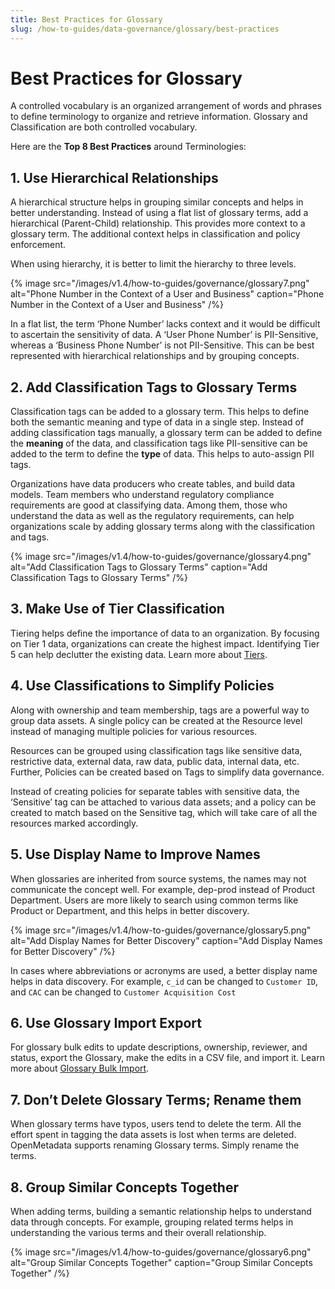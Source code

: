 ```yaml
---
title: Best Practices for Glossary
slug: /how-to-guides/data-governance/glossary/best-practices
---
```


# Best Practices for Glossary

A controlled vocabulary is an organized arrangement of words and phrases to define terminology to organize and retrieve information. Glossary and Classification are both controlled vocabulary.

Here are the **Top 8 Best Practices** around Terminologies:

## 1. Use Hierarchical Relationships

A hierarchical structure helps in grouping similar concepts and helps in better understanding. Instead of using a flat list of glossary terms, add a hierarchical (Parent-Child) relationship. This provides more context to a glossary term. The additional context helps in classification and policy enforcement.

When using hierarchy, it is better to limit the hierarchy to three levels.

{% image
src="/images/v1.4/how-to-guides/governance/glossary7.png"
alt="Phone Number in the Context of a User and Business"
caption="Phone Number in the Context of a User and Business"
/%}

In a flat list, the term ‘Phone Number’ lacks context and it would be difficult to ascertain the sensitivity of data. A ‘User Phone Number’ is PII-Sensitive, whereas a ‘Business Phone Number’ is not PII-Sensitive. This can be best represented with hierarchical relationships and by grouping concepts.

## 2. Add Classification Tags to Glossary Terms

Classification tags can be added to a glossary term. This helps to define both the semantic meaning and type of data in a single step. Instead of adding classification tags manually, a glossary term can be added to define the **meaning** of the data, and classification tags like PII-sensitive can be added to the term to define the **type** of data. This helps to auto-assign PII tags.

Organizations have data producers who create tables, and build data models. Team members who understand regulatory compliance requirements are good at classifying data. Among them, those who understand the data as well as the regulatory requirements, can help organizations scale by adding glossary terms along with the classification and tags.

{% image
src="/images/v1.4/how-to-guides/governance/glossary4.png"
alt="Add Classification Tags to Glossary Terms"
caption="Add Classification Tags to Glossary Terms"
/%}

## 3. Make Use of Tier Classification

Tiering helps define the importance of data to an organization. By focusing on Tier 1 data, organizations can create the highest impact. Identifying Tier 5 can help declutter the existing data. Learn more about [Tiers](/how-to-guides/data-governance/classification/tiers). 

## 4. Use Classifications to Simplify Policies

Along with ownership and team membership, tags are a powerful way to group data assets. A single policy can be created at the Resource level instead of managing multiple policies for various resources. 

Resources can be grouped using classification tags like sensitive data, restrictive data, external data, raw data, public data, internal data, etc. Further, Policies can be created based on Tags to simplify data governance.

Instead of creating policies for separate tables with sensitive data, the ‘Sensitive’ tag can be attached to various data assets; and a policy can be created to match based on the Sensitive tag, which will take care of all the resources marked accordingly.

## 5. Use Display Name to Improve Names

When glossaries are inherited from source systems, the names may not communicate the concept well. For example, dep-prod instead of Product Department. Users are more likely to search using common terms like Product or Department, and this helps in better discovery.

{% image
src="/images/v1.4/how-to-guides/governance/glossary5.png"
alt="Add Display Names for Better Discovery"
caption="Add Display Names for Better Discovery"
/%}

In cases where abbreviations or acronyms are used, a better display name helps in data discovery. For example, `c_id` can be changed to `Customer ID`, and `CAC` can be changed to `Customer Acquisition Cost`

## 6. Use Glossary Import Export

For glossary bulk edits to update descriptions, ownership, reviewer, and status, export the Glossary, make the edits in a CSV file, and import it. Learn more about [Glossary Bulk Import](/how-to-guides/data-governance/glossary/import).

## 7. Don’t Delete Glossary Terms;  Rename them

When glossary terms have typos, users tend to delete the term. All the effort spent  in tagging the data assets is lost when terms are deleted. OpenMetadata supports renaming Glossary terms. Simply rename the terms.

## 8. Group Similar Concepts Together

When adding terms, building a semantic relationship helps to understand data through concepts. For example, grouping related terms helps in understanding the various terms and their overall relationship.

{% image
src="/images/v1.4/how-to-guides/governance/glossary6.png"
alt="Group Similar Concepts Together"
caption="Group Similar Concepts Together"
/%}